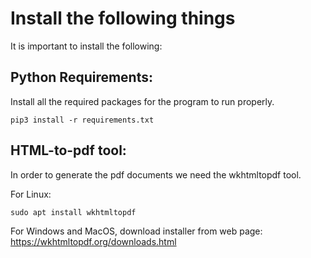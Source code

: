 # Install the following things
It is important to install the following:

## Python Requirements:

Install all the required packages for the program to run properly.

```
pip3 install -r requirements.txt
```

## HTML-to-pdf tool:

In order to generate the pdf documents we need the wkhtmltopdf tool.

For Linux:
```
sudo apt install wkhtmltopdf
```

For Windows and MacOS, download installer from web page: https://wkhtmltopdf.org/downloads.html

